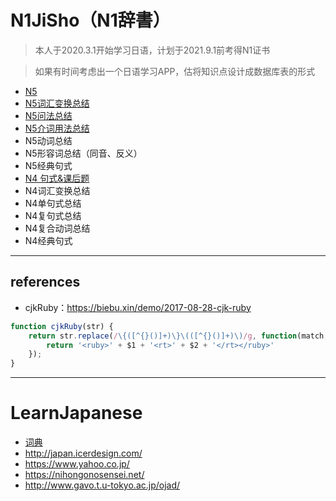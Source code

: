 # N1JiSho（N1辞書）

> 本人于2020.3.1开始学习日语，计划于2021.9.1前考得N1证书

> 如果有时间考虑出一个日语学习APP，估将知识点设计成数据库表的形式

- [N5](https://github.com/lilinxi/N1JiSho/blob/master/MarkdownDB/n5.md)
- [N5词汇变换总结](https://github.com/lilinxi/N1JiSho/blob/master/Issues/transfer.md)
- [N5问法总结](https://github.com/lilinxi/N1JiSho/blob/master/Issues/ask.md)
- [N5介词用法总结](https://github.com/lilinxi/N1JiSho/blob/master/Issues/prep.md)
- N5动词总结
- N5形容词总结（同音、反义）
- N5经典句式
- [N4 句式&课后题](https://github.com/lilinxi/N1JiSho/blob/master/answers/n4.md)
- N4词汇变换总结
- N4单句式总结
- N4复句式总结
- N4复合动词总结
- N4经典句式


---

## references

- cjkRuby：https://biebu.xin/demo/2017-08-28-cjk-ruby

```js
function cjkRuby(str) {
    return str.replace(/\{([^{}()]+)\}\(([^{}()]+)\)/g, function(match, $1, $2) {
        return '<ruby>' + $1 + '<rt>' + $2 + '</rt></ruby>'
    });
}
```

---

# LearnJapanese

- [词典](https://www.weblio.jp/)
- http://japan.icerdesign.com/
- https://www.yahoo.co.jp/
- https://nihongonosensei.net/
- http://www.gavo.t.u-tokyo.ac.jp/ojad/
